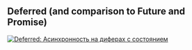 ## Deferred (and comparison to Future and Promise)

[![Deferred: Асинхронность на диферах с состоянием](https://img.youtube.com/vi/a2fVA1o-ovM/0.jpg)](https://www.youtube.com/watch?v=a2fVA1o-ovM)
